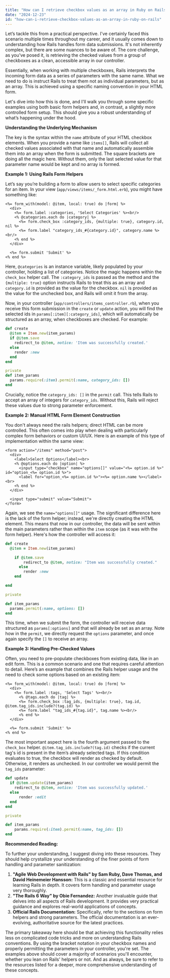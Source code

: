 ```yaml
---
title: "How can I retrieve checkbox values as an array in Ruby on Rails?"
date: "2024-12-23"
id: "how-can-i-retrieve-checkbox-values-as-an-array-in-ruby-on-rails"
---
```


Let’s tackle this from a practical perspective. I've certainly faced this scenario multiple times throughout my career, and it usually comes down to understanding how Rails handles form data submissions. It's not inherently complex, but there are some nuances to be aware of. The core challenge, as you’ve posed it, is retrieving the checked values from a group of checkboxes as a clean, accessible array in our controller.

Essentially, when working with multiple checkboxes, Rails interprets the incoming form data as a series of parameters with the same name. What we need to do is instruct Rails to treat them not as individual parameters, but as an array. This is achieved using a specific naming convention in your HTML form.

Let's dive into how this is done, and I'll walk you through some specific examples using both basic form helpers and, in contrast, a slightly more controlled form setup. This should give you a robust understanding of what’s happening under the hood.

**Understanding the Underlying Mechanism**

The key is the syntax within the `name` attribute of your HTML checkbox elements. When you provide a name like `items[]`, Rails will collect all checked values associated with that name and automatically assemble them into an array when the form is submitted. The square brackets are doing all the magic here. Without them, only the last selected value for that parameter name would be kept and no array is formed.

**Example 1: Using Rails Form Helpers**

Let’s say you’re building a form to allow users to select specific categories for an item. In your view (`app/views/items/_form.html.erb`), you might have something like:

```erb
<%= form_with(model: @item, local: true) do |form| %>
  <div>
    <%= form.label :categories, 'Select Categories' %><br/>
    <% @categories.each do |category| %>
      <%= form.check_box :category_ids, {multiple: true}, category.id, nil %>
      <%= form.label "category_ids_#{category.id}", category.name %><br/>
    <% end %>
  </div>

  <%= form.submit 'Submit' %>
<% end %>
```

Here, `@categories` is an instance variable, likely populated by your controller, holding a list of categories. Notice the magic happens within the `check_box` helper call. The `:category_ids` is passed as the method and the `{multiple: true}` option instructs Rails to treat this as an array and `category.id` is provided as the value for the checkbox. `nil` is provided as the value for the unchecked box, and Rails will omit it from the array.

Now, in your controller (`app/controllers/items_controller.rb`), when you receive this form submission in the `create` or `update` action, you will find the selected ids in `params[:item][:category_ids]`, which will automatically be structured as an array, when checkboxes are checked. For example:

```ruby
def create
  @item = Item.new(item_params)
  if @item.save
    redirect_to @item, notice: 'Item was successfully created.'
  else
    render :new
  end
end

private
def item_params
  params.require(:item).permit(:name, category_ids: [])
end
```

Crucially, notice the `category_ids: []` in the `permit` call. This tells Rails to accept an array of integers for `category_ids`. Without this, Rails will reject these values due to strong parameter enforcement.

**Example 2: Manual HTML Form Element Construction**

You don't always need the rails helpers; direct HTML can be more controlled. This often comes into play when dealing with particularly complex form behaviors or custom UI/UX. Here is an example of this type of implementation within the same view:

```erb
<form action="/items" method="post">
  <div>
    <label>Select Options</label><br>
    <% @options.each do |option| %>
      <input type="checkbox" name="options[]" value="<%= option.id %>" id="option_<%= option.id %>">
      <label for="option_<%= option.id %>"><%= option.name %></label><br>
    <% end %>
  </div>

  <input type="submit" value="Submit">
</form>
```

Again, we see the `name="options[]"` usage. The significant difference here is the lack of the form helper; instead, we're directly creating the HTML element. This means that now in our controller, the data will be sent within the main parameters rather than within the `item` scope (as it was with the form helper). Here's how the controller will access it:

```ruby
def create
  @item = Item.new(item_params)

    if @item.save
        redirect_to @item, notice: "Item was successfully created."
      else
        render :new
    end

end

private

def item_params
  params.permit(:name, options: [])
end

```

This time, when we submit the form, the controller will receive data structured as `params[:options]` and that will already be set as an array. Note how in the `permit`, we directly request the `options` parameter, and once again specify the `[]` to receive an array.

**Example 3: Handling Pre-Checked Values**

Often, you need to pre-populate checkboxes from existing data, like in an edit form. This is a common scenario and one that requires careful attention to detail. Here’s an example that combines the Rails helper usage and the need to check some options based on an existing item:

```erb
<%= form_with(model: @item, local: true) do |form| %>
  <div>
    <%= form.label :tags, 'Select Tags' %><br/>
      <% @tags.each do |tag| %>
      <%= form.check_box :tag_ids, {multiple: true}, tag.id, @item.tag_ids.include?(tag.id) %>
      <%= form.label "tag_ids_#{tag.id}", tag.name %><br/>
      <% end %>
  </div>

  <%= form.submit 'Submit' %>
<% end %>
```

The most important aspect here is the fourth argument passed to the `check_box` helper. ` @item.tag_ids.include?(tag.id) ` checks if the current tag's id is present in the item’s already selected tags. If this condition evaluates to true, the checkbox will render as checked by default. Otherwise, it renders as unchecked. In our controller we would permit the `tag_ids` parameter:

```ruby
def update
  if @item.update(item_params)
    redirect_to @item, notice: 'Item was successfully updated.'
  else
      render :edit
  end
end

private

def item_params
    params.require(:item).permit(:name, tag_ids: [])
end
```

**Recommended Reading:**

To further your understanding, I suggest diving into these resources. They should help crystallize your understanding of the finer points of form handling and parameter sanitization:

1.  **"Agile Web Development with Rails" by Sam Ruby, Dave Thomas, and David Heinemeier Hansson:** This is a classic and essential resource for learning Rails in depth. It covers form handling and parameter usage very thoroughly.
2. **"The Rails 6 Way" by Obie Fernandez:** Another invaluable guide that delves into all aspects of Rails development. It provides very practical guidance and explores real-world applications of concepts.
3. **Official Rails Documentation:** Specifically, refer to the sections on form helpers and strong parameters. The official documentation is an ever-evolving, authoritative source for the latest practices.

The primary takeaway here should be that achieving this functionality relies less on complicated code tricks and more on understanding Rails conventions. By using the bracket notation in your checkbox names and properly permitting the parameters in your controller, you're set. The examples above should cover a majority of scenarios you'll encounter, whether you lean on Rails' helpers or not. And as always, be sure to refer to the resources listed for a deeper, more comprehensive understanding of these concepts.
